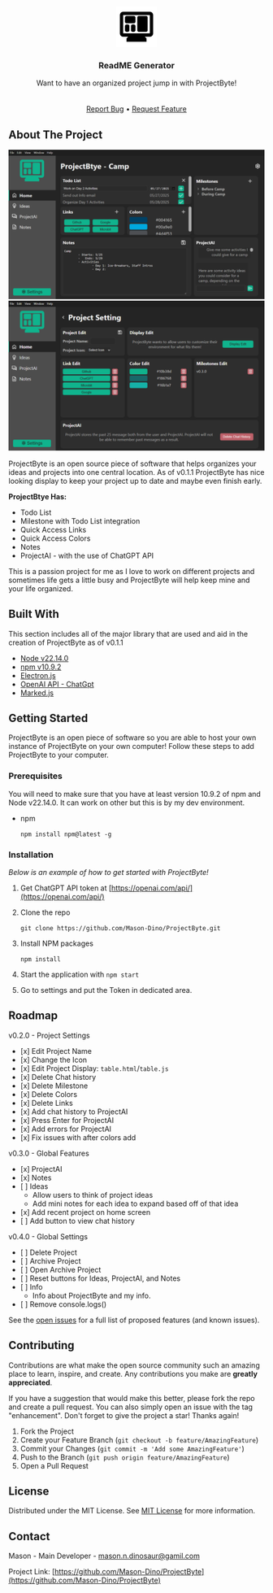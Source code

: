
<br/>
<div align="center">
<a href="https://github.com/Mason-Dino/ProjectByte">
<img src="https://raw.githubusercontent.com/Mason-Dino/ProjectByte/83302900d7b87f34c6b1df1b2715d36fd5fbe748/src/icons/ProjectByte.svg" alt="Logo" width="80" height="80">
</a>
<h3 align="center">ReadME Generator</h3>
<p align="center">
Want to have an organized project jump in with ProjectByte!
<br/>
<br/>
<br/>
<a href="https://github.com/Mason-Dino/ProjectByte/issues/new?labels=bug&template=bug-report---.md">Report Bug</a> •
<a href="https://github.com/Mason-Dino/ProjectByte/issues/new?labels=enhancement&template=feature-request---.md">Request Feature</a>
</p>
</div>

## About The Project

![](https://raw.githubusercontent.com/Mason-Dino/ProjectByte/refs/heads/main/Screenshots/Project-Dashboard.png)
![](https://raw.githubusercontent.com/Mason-Dino/ProjectByte/refs/heads/main/Screenshots/Project-Settings.png)

ProjectByte is an open source piece of software that helps organizes your ideas and projects into one central location. As of v0.1.1 ProjectByte has nice looking display to keep your project up to date and maybe even finish early.

**ProjectBtye Has:**

*   Todo List
*   Milestone with Todo List integration
*   Quick Access Links
*   Quick Access Colors
*   Notes
*   ProjectAI - with the use of ChatGPT API

This is a passion project for me as I love to work on different projects and sometimes life gets a little busy and ProjectByte will help keep mine and your life organized.

## Built With

This section includes all of the major library that are used and aid in the creation of ProjectByte as of v0.1.1

*   [Node v22.14.0](https://nodejs.org/en)
*   [npm v10.9.2](https://www.npmjs.com/)
*   [Electron.js](https://www.electronforge.io/)
*   [OpenAI API - ChatGpt](https://openai.com/api/)
*   [Marked.js](https://marked.js.org/)

## Getting Started

ProjectByte is an open piece of software so you are able to host your own instance of ProjectByte on your own computer! Follow these steps to add ProjectByte to your computer.

### Prerequisites

You will need to make sure that you have at least version 10.9.2 of npm and Node v22.14.0. It can work on other but this is by my dev environment.

*   npm
    
        npm install npm@latest -g
        
    

### Installation

_Below is an example of how to get started with ProjectByte!_

1.  Get ChatGPT API token at [https://openai.com/api/](https://openai.com/api/)
2.  Clone the repo
    
        git clone https://github.com/Mason-Dino/ProjectByte.git
        
    
3.  Install NPM packages
    
        npm install
        
    
4.  Start the application with `npm start`
5.  Go to settings and put the Token in dedicated area.

## Roadmap

v0.2.0 - Project Settings

*    [x] Edit Project Name
*    [x] Change the Icon
*    [x] Edit Project Display: `table.html`/`table.js`
*    [x] Delete Chat history
*    [x] Delete Milestone
*    [x] Delete Colors
*    [x] Delete Links
*    [x] Add chat history to ProjectAI
*    [x] Press Enter for ProjectAI
*    [x] Add errors for ProjectAI
*    [x] Fix issues with after colors add

v0.3.0 - Global Features
*    [x] ProjectAI
*    [x] Notes
*    [ ] Ideas
        * Allow users to think of project ideas
        * Add mini notes for each idea to expand based off of that idea
*    [x] Add recent project on home screen
*    [ ] Add button to view chat history

v0.4.0 - Global Settings
*    [ ] Delete Project
*    [ ] Archive Project
*    [ ] Open Archive Project
*    [ ] Reset buttons for Ideas, ProjectAI, and Notes
*    [ ] Info
        * Info about ProjectByte and my info.
*    [ ] Remove console.logs()

See the [open issues](https://github.com/ShaanCoding/ReadME-Generator/issues) for a full list of proposed features (and known issues).

## Contributing

Contributions are what make the open source community such an amazing place to learn, inspire, and create. Any contributions you make are **greatly appreciated**.

If you have a suggestion that would make this better, please fork the repo and create a pull request. You can also simply open an issue with the tag "enhancement". Don't forget to give the project a star! Thanks again!

1.  Fork the Project
2.  Create your Feature Branch (`git checkout -b feature/AmazingFeature`)
3.  Commit your Changes (`git commit -m 'Add some AmazingFeature'`)
4.  Push to the Branch (`git push origin feature/AmazingFeature`)
5.  Open a Pull Request

## License

Distributed under the MIT License. See [MIT License](https://opensource.org/licenses/MIT) for more information.

## Contact

Mason - Main Developer - [mason.n.dinosaur@gamil.com](mailto:mason.n.dinosaur@gamil.com)

Project Link: [https://github.com/Mason-Dino/ProjectByte](https://github.com/Mason-Dino/ProjectByte)
